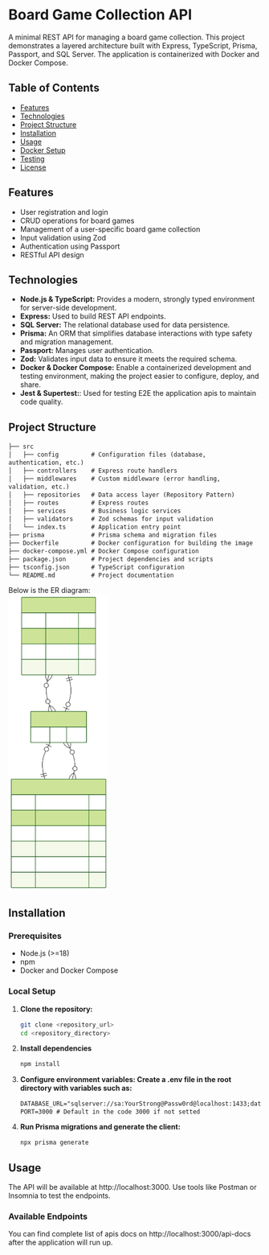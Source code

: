 # Board Game Collection API

A minimal REST API for managing a board game collection. This project demonstrates a layered architecture built with Express, TypeScript, Prisma, Passport, and SQL Server. The application is containerized with Docker and Docker Compose.

## Table of Contents

- [Features](#features)
- [Technologies](#technologies)
- [Project Structure](#project-structure)
- [Installation](#installation)
- [Usage](#usage)
- [Docker Setup](#docker-setup)
- [Testing](#testing)
- [License](#license)

## Features

- User registration and login
- CRUD operations for board games
- Management of a user-specific board game collection
- Input validation using Zod
- Authentication using Passport
- RESTful API design

## Technologies

- **Node.js & TypeScript:** Provides a modern, strongly typed environment for server-side development.
- **Express:** Used to build REST API endpoints.
- **SQL Server:** The relational database used for data persistence.
- **Prisma:** An ORM that simplifies database interactions with type safety and migration management.
- **Passport:** Manages user authentication.
- **Zod:** Validates input data to ensure it meets the required schema.
- **Docker & Docker Compose:** Enable a containerized development and testing environment, making the project easier to configure, deploy, and share.
- **Jest & Supertest:**: Used for testing E2E the application apis to maintain code quality.

## Project Structure

```plaintext
├── src
│   ├── config         # Configuration files (database, authentication, etc.)
│   ├── controllers    # Express route handlers
│   ├── middlewares    # Custom middleware (error handling, validation, etc.)
│   ├── repositories   # Data access layer (Repository Pattern)
│   ├── routes         # Express routes
│   ├── services       # Business logic services
│   ├── validators     # Zod schemas for input validation
│   └── index.ts       # Application entry point
├── prisma             # Prisma schema and migration files
├── Dockerfile         # Docker configuration for building the image
├── docker-compose.yml # Docker Compose configuration
├── package.json       # Project dependencies and scripts
├── tsconfig.json      # TypeScript configuration
└── README.md          # Project documentation
```

Below is the ER diagram:<br>
<img src="./app_erd.svg" alt="Image not found." width="200">

## Installation

### Prerequisites

- Node.js (>=18)
- npm
- Docker and Docker Compose

### Local Setup

1. **Clone the repository:**

   ```bash
   git clone <repository_url>
   cd <repository_directory>
   ```

2. **Install dependencies**

   ```bash
   npm install
   ```

3. **Configure environment variables: Create a .env file in the root directory with variables such as:**

   ```env
   DATABASE_URL="sqlserver://sa:YourStrong@Passw0rd@localhost:1433;database=boardgames;encrypt=true;trustServerCertificate=true"
   PORT=3000 # Default in the code 3000 if not setted
   ```

4. **Run Prisma migrations and generate the client:**

   ```bash
   npx prisma generate
   ```

## Usage

The API will be available at http://localhost:3000. Use tools like Postman or Insomnia to test the endpoints.

### Available Endpoints

You can find complete list of apis docs on http://localhost:3000/api-docs after the application will run up.
